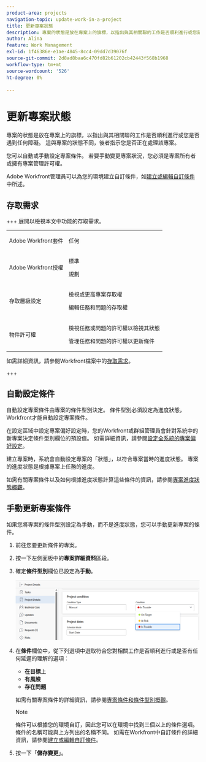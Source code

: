 ```yaml
---
product-area: projects
navigation-topic: update-work-in-a-project
title: 更新專案狀態
description: 專案的狀態是放在專案上的旗標，以指出與其相關聯的工作是否順利進行或您是否遇到任何障礙。 這與專案的狀態不同，後者指示您是否正在處理該專案。
author: Alina
feature: Work Management
exl-id: 1f46386e-e1ae-4845-8cc4-09dd7d39076f
source-git-commit: 2d8ad8baa6c470fd82b61202cb42443f568b1968
workflow-type: tm+mt
source-wordcount: '526'
ht-degree: 0%

---
```


# 更新專案狀態

專案的狀態是放在專案上的旗標，以指出與其相關聯的工作是否順利進行或您是否遇到任何障礙。 這與專案的狀態不同，後者指示您是否正在處理該專案。

您可以自動或手動設定專案條件。 若要手動變更專案狀況，您必須是專案所有者或擁有專案管理許可權。

Adobe Workfront管理員可以為您的環境建立自訂條件，如[建立或編輯自訂條件](../../../administration-and-setup/customize-workfront/create-manage-custom-conditions/create-edit-custom-conditions.md)中所述。

## 存取需求

+++ 展開以檢視本文中功能的存取需求。 

<table style="table-layout:auto"> 
 <col> 
 <col> 
 <tbody> 
  <tr> 
   <td role="rowheader">Adobe Workfront套件</td> 
   <td><p>任何</p> </td> 
  </tr> 
  <tr> 
   <td role="rowheader">Adobe Workfront授權</td> 
   <td> 
  <p>標準</p>
   <p>規劃</p>
    </td> 
  </tr> 
  <tr> 
   <td role="rowheader">存取層級設定</td> 
   <td> <p>檢視或更高專案存取權</p> <p>編輯任務和問題的存取權 </p> </td> 
  </tr> 
  <tr> 
   <td role="rowheader">物件許可權</td> 
   <td> <p>檢視任務或問題的許可權以檢視其狀態</p>
   <p>管理任務和問題的許可權以更新條件</p>
     </td> 
  </tr> 
 </tbody> 
</table>

如需詳細資訊，請參閱Workfront檔案中的[存取需求](/help/quicksilver/administration-and-setup/add-users/access-levels-and-object-permissions/access-level-requirements-in-documentation.md)。

+++

<!--Old:

<table style="table-layout:auto"> 
 <col> 
 <col> 
 <tbody> 
  <tr> 
   <td role="rowheader">Adobe Workfront plan</td> 
   <td><p>Any</p> </td> 
  </tr> 
  <tr> 
   <td role="rowheader">Adobe Workfront license*</td> 
   <td> 
   
   For the new licenses:
  <p>Standard</p>
   
   For current licenses:
   <ul><li><p>Plan</p>
    </td> 
  </tr> 
  <tr> 
   <td role="rowheader">Access level configurations</td> 
   <td> <p>View or higher access to projects</p> <p>Edit access to tasks and issues </p> </td> 
  </tr> 
  <tr> 
   <td role="rowheader">Object permissions</td> 
   <td> <p>View or higher permissions on tasks and issues to view their Condition</p>
   <p>Manage permissions on tasks and issues to update the Condition</p>
     </td> 
  </tr> 
 </tbody> 
</table>-->

## 自動設定條件

自動設定專案條件由專案的條件型別決定。 條件型別必須設定為進度狀態，Workfront才能自動設定專案條件。

在設定區域中設定專案偏好設定時，您的Workfront或群組管理員會針對系統中的新專案決定條件型別欄位的預設值。 如需詳細資訊，請參閱[設定全系統的專案偏好設定](../../../administration-and-setup/set-up-workfront/configure-system-defaults/set-project-preferences.md)。

建立專案時，系統會自動設定專案的「狀態」，以符合專案當時的進度狀態。 專案的進度狀態是根據專案上任務的進度。

如需有關專案條件以及如何根據進度狀態計算這些條件的資訊，請參閱[專案進度狀態概觀](../../../manage-work/projects/planning-a-project/project-progress-status.md)。

## 手動更新專案條件

如果您將專案的條件型別設定為手動，而不是進度狀態，您可以手動更新專案的條件。

1. 前往您要更新條件的專案。
1. 按一下左側面板中的&#x200B;**專案詳細資料**&#x200B;區段。

1. 確定&#x200B;**條件型別**&#x200B;欄位已設定為&#x200B;**手動**。

   ![](assets/project-details-overview-select-condition.png)

1. 在&#x200B;**條件**&#x200B;欄位中，從下列選項中選取符合您對相關工作是否順利進行或是否有任何延遲的理解的選項：

   * **在目標**&#x200B;上
   * **有風險**
   * **存在問題**

   如需有關專案條件的詳細資訊，請參閱[專案條件和條件型別概觀](../../../manage-work/projects/manage-projects/project-condition-and-condition-type.md)。

   >[!NOTE]
   >
   >條件可以根據您的環境自訂，因此您可以在環境中找到三個以上的條件選項。 條件的名稱可能與上方列出的名稱不同。 如需在Workfront中自訂條件的詳細資訊，請參閱[建立或編輯自訂條件](../../../administration-and-setup/customize-workfront/create-manage-custom-conditions/create-edit-custom-conditions.md)。

1. 按一下「**儲存變更**」。
